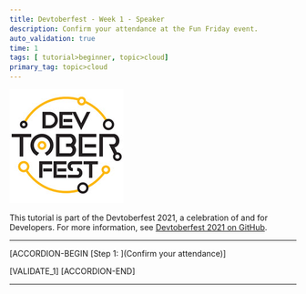 ```yaml
---
title: Devtoberfest - Week 1 - Speaker
description: Confirm your attendance at the Fun Friday event.
auto_validation: true
time: 1
tags: [ tutorial>beginner, topic>cloud]
primary_tag: topic>cloud
---
```


![Link text e.g., Destination screen](Devtoberfest.jpg)

This tutorial is part of the Devtoberfest 2021, a celebration of and for Developers. For more information, see [Devtoberfest 2021 on GitHub](https://github.com/SAP-samples/devtoberfest-2021).

---

[ACCORDION-BEGIN [Step 1: ](Confirm your attendance)]



[VALIDATE_1]
[ACCORDION-END]

---
